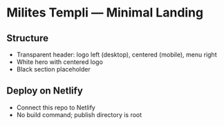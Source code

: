 # Milites Templi — Minimal Landing

## Structure
- Transparent header: logo left (desktop), centered (mobile), menu right
- White hero with centered logo
- Black section placeholder

## Deploy on Netlify
- Connect this repo to Netlify
- No build command; publish directory is root
